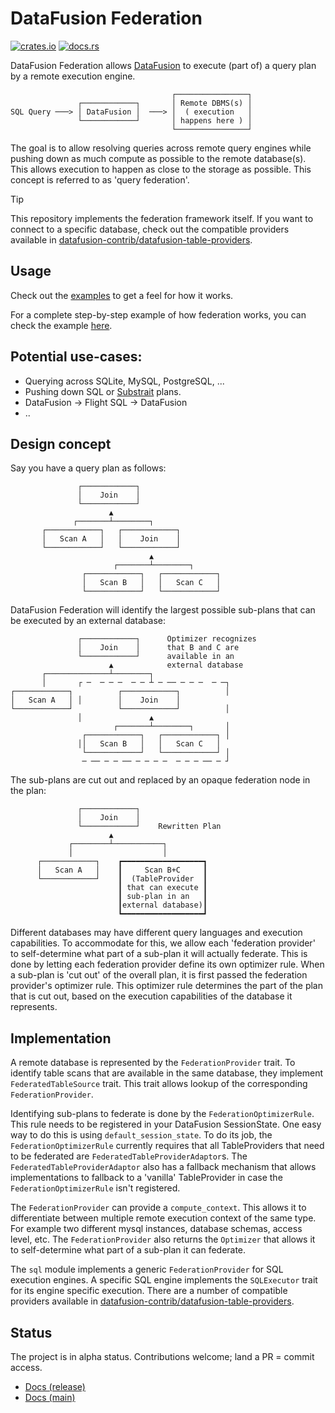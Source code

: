 # DataFusion Federation

[![crates.io](https://img.shields.io/crates/v/datafusion-federation.svg)](https://crates.io/crates/datafusion-federation)
[![docs.rs](https://docs.rs/datafusion-federation/badge.svg)](https://docs.rs/datafusion-federation)

DataFusion Federation allows
[DataFusion](https://github.com/apache/arrow-datafusion) to execute (part of) a
query plan by a remote execution engine.

                                        ┌────────────────┐
                   ┌────────────┐       │ Remote DBMS(s) │
    SQL Query ───> │ DataFusion │  ───> │  ( execution   │
                   └────────────┘       │ happens here ) │
                                        └────────────────┘

The goal is to allow resolving queries across remote query engines while
pushing down as much compute as possible to the remote database(s). This allows
execution to happen as close to the storage as possible. This concept is
referred to as 'query federation'.

> [!TIP]
> This repository implements the federation framework itself. If you want to
> connect to a specific database, check out the compatible providers available
> in
> [datafusion-contrib/datafusion-table-providers](https://github.com/datafusion-contrib/datafusion-table-providers/).

## Usage

Check out the [examples](./datafusion-federation/examples/) to get a feel for
how it works.

For a complete step-by-step example of how federation works, you can check the
example [here](./datafusion-federation/examples/df-csv-advanced.rs). 

## Potential use-cases:

- Querying across SQLite, MySQL, PostgreSQL, ...
- Pushing down SQL or [Substrait](https://substrait.io/) plans.
- DataFusion -> Flight SQL -> DataFusion
- ..

## Design concept

Say you have a query plan as follows:

                   ┌────────────┐
                   │    Join    │
                   └────────────┘
                          ▲
                  ┌───────┴────────┐
           ┌────────────┐   ┌────────────┐
           │   Scan A   │   │    Join    │
           └────────────┘   └────────────┘
                                   ▲
                           ┌───────┴────────┐
                    ┌────────────┐   ┌────────────┐
                    │   Scan B   │   │   Scan C   │
                    └────────────┘   └────────────┘

DataFusion Federation will identify the largest possible sub-plans that
can be executed by an external database:

                   ┌────────────┐      Optimizer recognizes
                   │    Join    │      that B and C are
                   └────────────┘      available in an
                          ▲            external database
           ┌──────────────┴────────┐
           │       ┌ ─  ─ ─ ─  ─ ─ ┴ ─ ── ─ ─ ─  ─ ─┐
    ┌────────────┐          ┌────────────┐          │
    │   Scan A   │ │        │    Join    │
    └────────────┘          └────────────┘          │
                   │               ▲
                           ┌───────┴────────┐       │
                    ┌────────────┐   ┌────────────┐ │
                   ││   Scan B   │   │   Scan C   │
                    └────────────┘   └────────────┘ │
                    ─ ── ─ ─ ── ─ ─ ─ ─  ─ ─ ─ ── ─ ┘

The sub-plans are cut out and replaced by an opaque federation node in the plan:

                   ┌────────────┐
                   │    Join    │
                   └────────────┘    Rewritten Plan
                          ▲
                 ┌────────┴───────────┐
                 │                    │
          ┌────────────┐    ┏━━━━━━━━━━━━━━━━━━┓
          │   Scan A   │    ┃     Scan B+C     ┃
          └────────────┘    ┃  (TableProvider  ┃
                            ┃ that can execute ┃
                            ┃ sub-plan in an   ┃
                            ┃external database)┃
                            ┗━━━━━━━━━━━━━━━━━━┛

Different databases may have different query languages and execution
capabilities. To accommodate for this, we allow each 'federation provider' to
self-determine what part of a sub-plan it will actually federate. This is done
by letting each federation provider define its own optimizer rule. When a
sub-plan is 'cut out' of the overall plan, it is first passed the federation
provider's optimizer rule. This optimizer rule determines the part of the plan
that is cut out, based on the execution capabilities of the database it
represents.

## Implementation

A remote database is represented by the `FederationProvider` trait. To identify
table scans that are available in the same database, they implement
`FederatedTableSource` trait. This trait allows lookup of the corresponding
`FederationProvider`.

Identifying sub-plans to federate is done by the `FederationOptimizerRule`.
This rule needs to be registered in your DataFusion SessionState. One easy way
to do this is using `default_session_state`. To do its job, the
`FederationOptimizerRule` currently requires that all TableProviders that need
to be federated are `FederatedTableProviderAdaptor`s. The
`FederatedTableProviderAdaptor` also has a fallback mechanism that allows
implementations to fallback to a 'vanilla' TableProvider in case the
`FederationOptimizerRule` isn't registered.

The `FederationProvider` can provide a `compute_context`. This allows it to
differentiate between multiple remote execution context of the same type. For
example two different mysql instances, database schemas, access level, etc. The
`FederationProvider` also returns the `Optimizer` that allows it to
self-determine what part of a sub-plan it can federate.

The `sql` module implements a generic `FederationProvider` for SQL execution
engines. A specific SQL engine implements the `SQLExecutor` trait for its
engine specific execution. There are a number of compatible providers available
in
[datafusion-contrib/datafusion-table-providers](https://github.com/datafusion-contrib/datafusion-table-providers/).

## Status

The project is in alpha status. Contributions welcome; land a PR = commit
access.

- [Docs (release)](https://docs.rs/datafusion-federation)
- [Docs (main)](https://datafusion-contrib.github.io/datafusion-federation/)

